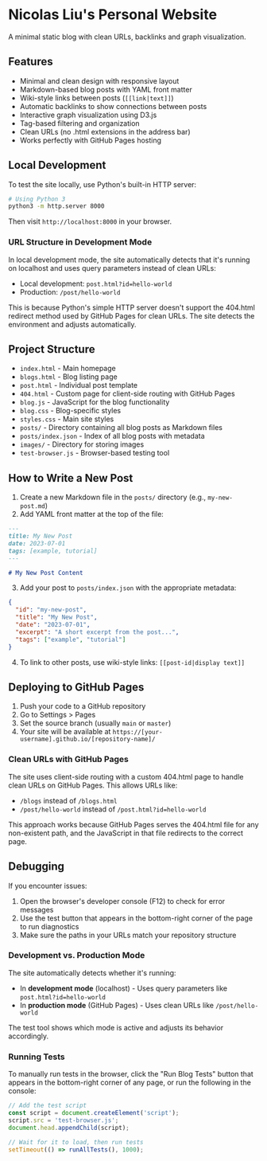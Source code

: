 # Nicolas Liu's Personal Website

A minimal static blog with clean URLs, backlinks and graph visualization.

## Features

- Minimal and clean design with responsive layout
- Markdown-based blog posts with YAML front matter
- Wiki-style links between posts (`[[link|text]]`)
- Automatic backlinks to show connections between posts
- Interactive graph visualization using D3.js
- Tag-based filtering and organization
- Clean URLs (no .html extensions in the address bar)
- Works perfectly with GitHub Pages hosting

## Local Development

To test the site locally, use Python's built-in HTTP server:

```bash
# Using Python 3
python3 -m http.server 8000
```

Then visit `http://localhost:8000` in your browser.

### URL Structure in Development Mode

In local development mode, the site automatically detects that it's running on localhost and uses query parameters instead of clean URLs:

- Local development: `post.html?id=hello-world`
- Production: `/post/hello-world`

This is because Python's simple HTTP server doesn't support the 404.html redirect method used by GitHub Pages for clean URLs. The site detects the environment and adjusts automatically.

## Project Structure

- `index.html` - Main homepage
- `blogs.html` - Blog listing page
- `post.html` - Individual post template
- `404.html` - Custom page for client-side routing with GitHub Pages
- `blog.js` - JavaScript for the blog functionality
- `blog.css` - Blog-specific styles
- `styles.css` - Main site styles
- `posts/` - Directory containing all blog posts as Markdown files
- `posts/index.json` - Index of all blog posts with metadata
- `images/` - Directory for storing images
- `test-browser.js` - Browser-based testing tool

## How to Write a New Post

1. Create a new Markdown file in the `posts/` directory (e.g., `my-new-post.md`)
2. Add YAML front matter at the top of the file:

```markdown
---
title: My New Post
date: 2023-07-01
tags: [example, tutorial]
---

# My New Post Content
```

3. Add your post to `posts/index.json` with the appropriate metadata:

```json
{
  "id": "my-new-post",
  "title": "My New Post",
  "date": "2023-07-01",
  "excerpt": "A short excerpt from the post...",
  "tags": ["example", "tutorial"]
}
```

4. To link to other posts, use wiki-style links: `[[post-id|display text]]`

## Deploying to GitHub Pages

1. Push your code to a GitHub repository
2. Go to Settings > Pages
3. Set the source branch (usually `main` or `master`)
4. Your site will be available at `https://[your-username].github.io/[repository-name]/`

### Clean URLs with GitHub Pages

The site uses client-side routing with a custom 404.html page to handle clean URLs on GitHub Pages. This allows URLs like:

- `/blogs` instead of `/blogs.html`
- `/post/hello-world` instead of `/post.html?id=hello-world`

This approach works because GitHub Pages serves the 404.html file for any non-existent path, and the JavaScript in that file redirects to the correct page.

## Debugging

If you encounter issues:

1. Open the browser's developer console (F12) to check for error messages
2. Use the test button that appears in the bottom-right corner of the page to run diagnostics
3. Make sure the paths in your URLs match your repository structure

### Development vs. Production Mode

The site automatically detects whether it's running:
- In **development mode** (localhost) - Uses query parameters like `post.html?id=hello-world`
- In **production mode** (GitHub Pages) - Uses clean URLs like `/post/hello-world`

The test tool shows which mode is active and adjusts its behavior accordingly.

### Running Tests

To manually run tests in the browser, click the "Run Blog Tests" button that appears in the bottom-right corner of any page, or run the following in the console:

```javascript
// Add the test script
const script = document.createElement('script');
script.src = 'test-browser.js';
document.head.appendChild(script);

// Wait for it to load, then run tests
setTimeout(() => runAllTests(), 1000);
```
